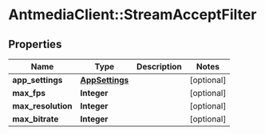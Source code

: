# AntmediaClient::StreamAcceptFilter

## Properties
Name | Type | Description | Notes
------------ | ------------- | ------------- | -------------
**app_settings** | [**AppSettings**](AppSettings.md) |  | [optional] 
**max_fps** | **Integer** |  | [optional] 
**max_resolution** | **Integer** |  | [optional] 
**max_bitrate** | **Integer** |  | [optional] 


